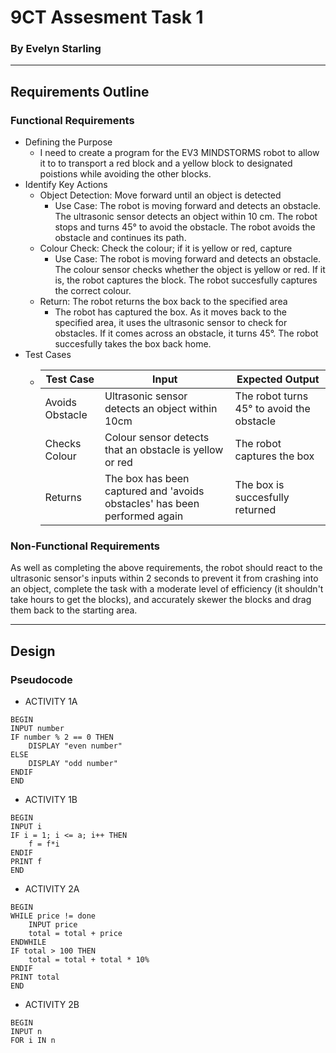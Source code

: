 # 9CT Assesment Task 1
### By Evelyn Starling
***

## Requirements Outline
###  Functional Requirements
+  Defining the Purpose
    + I need to create a program for the EV3 MINDSTORMS robot to allow it to to transport a red block and a yellow block to designated poistions while avoiding the other blocks.
+ Identify Key Actions
    + Object Detection: Move forward until an object is detected
        + Use Case: The robot is moving forward and detects an obstacle. The ultrasonic sensor detects an object within 10 cm. The robot stops and turns 45° to avoid the obstacle. The robot avoids the obstacle and continues its path.
    + Colour Check: Check the colour; if it is yellow or red, capture
        + Use Case: The robot is moving forward and detects an obstacle. The colour sensor checks whether the object is yellow or red. If it is, the robot captures the block. The robot succesfully captures the correct colour.
    + Return: The robot returns the box back to the specified area
        + The robot has captured the box. As it moves back to the specified area, it uses the ultrasonic sensor to check for obstacles. If it comes across an obstacle, it turns 45°. The robot succesfully takes the box back home.
+ Test Cases
    + | Test Case | Input     | Expected Output   |
      |---------- |---------- |----------------   |
      |Avoids Obstacle|Ultrasonic sensor detects an object within 10cm|The robot turns 45° to avoid the obstacle|
      |Checks Colour|Colour sensor detects that an obstacle is yellow or red|The robot captures the box|
      |Returns|The box has been captured and 'avoids obstacles' has been performed again|The box is succesfully returned|
### Non-Functional Requirements
As well as completing the above requirements, the robot should react to the ultrasonic sensor's inputs within 2 seconds to prevent it from crashing into an object, complete the task with a moderate level of efficiency (it shouldn't take hours to get the blocks), and accurately skewer the blocks and drag them back to the starting area.
***

## Design
### Pseudocode
+ ACTIVITY 1A
~~~~
BEGIN
INPUT number
IF number % 2 == 0 THEN
    DISPLAY "even number"
ELSE
    DISPLAY "odd number"
ENDIF
END
~~~~
+ ACTIVITY 1B
~~~~
BEGIN
INPUT i
IF i = 1; i <= a; i++ THEN
    f = f*i
ENDIF
PRINT f
END
~~~~
+ ACTIVITY 2A
~~~~
BEGIN
WHILE price != done
    INPUT price
    total = total + price
ENDWHILE
IF total > 100 THEN
    total = total + total * 10%
ENDIF
PRINT total
END
~~~~
+ ACTIVITY 2B
~~~~
BEGIN
INPUT n
FOR i IN n
